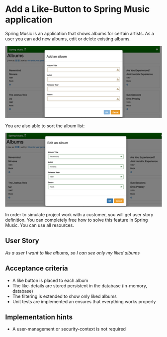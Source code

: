 # Add a Like-Button to Spring Music application
Spring Music is an application that shows albums for certain artists. As a user you can add new albums, edit or delete existing albums.

![Add new albums](1.png)

You are also able to sort the album list:

![Edit Album](2.png)

In order to simulate project work with a customer, you will get user story definition. You can completely free how to solve this feature in Spring Music. You can use all resources.

## User Story
*As a user I want to like albums, so I can see only my liked albums*

## Acceptance criteria
* A like button is placed to each album
* The like-details are stored persistent in the database (in-memory, database)
* The filtering is extended to show only liked albums
* Unit tests are implemented an ensures that everything works properly

## Implementation hints
* A user-management or security-context is not required
